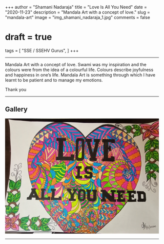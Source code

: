 +++
author = "Shamani Nadaraja"
title = "Love Is All You Need"
date = "2020-11-23"
description = "Mandala Art with a concept of love."
slug = "mandala-art"
image = "img_shamani_nadaraja_1.jpg"
comments = false
# draft = true
tags = [
    "SSE / SSEHV Gurus",
]
+++

---

Mandala Art with a concept of love. Swami was my inspiration and the colours were from the idea of a colourful life. Colours describe joyfulness and happiness in one’s life. Mandala Art is something through which I have learnt to be patient and to manage my emotions.

Thank you

---

## Gallery

![](img_shamani_nadaraja_1.jpg)

---